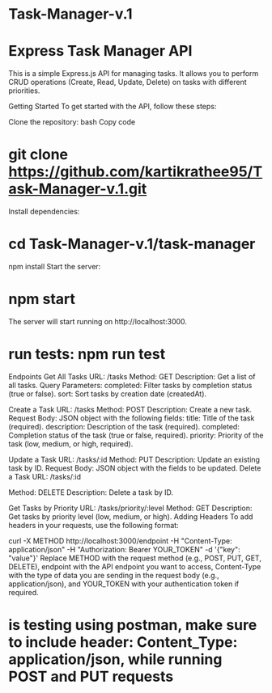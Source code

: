 # Task-Manager-v.1
# Express Task Manager API
This is a simple Express.js API for managing tasks. It allows you to perform CRUD operations (Create, Read, Update, Delete) on tasks with different priorities.

Getting Started
To get started with the API, follow these steps:

Clone the repository:
bash
Copy code
# git clone https://github.com/kartikrathee95/Task-Manager-v.1.git
Install dependencies:

# cd Task-Manager-v.1/task-manager
npm install
Start the server:
# npm start
The server will start running on http://localhost:3000.
# run tests: npm run test
Endpoints
Get All Tasks
URL: /tasks
Method: GET
Description: Get a list of all tasks.
Query Parameters:
completed: Filter tasks by completion status (true or false).
sort: Sort tasks by creation date (createdAt).

Create a Task
URL: /tasks
Method: POST
Description: Create a new task.
Request Body: JSON object with the following fields:
title: Title of the task (required).
description: Description of the task (required).
completed: Completion status of the task (true or false, required).
priority: Priority of the task (low, medium, or high, required).

Update a Task
URL: /tasks/:id
Method: PUT
Description: Update an existing task by ID.
Request Body: JSON object with the fields to be updated.
Delete a Task
URL: /tasks/:id

Method: DELETE
Description: Delete a task by ID.

Get Tasks by Priority
URL: /tasks/priority/:level
Method: GET
Description: Get tasks by priority level (low, medium, or high).
Adding Headers
To add headers in your requests, use the following format:


curl -X METHOD http://localhost:3000/endpoint -H "Content-Type: application/json" -H "Authorization: Bearer YOUR_TOKEN" -d '{"key": "value"}'
Replace METHOD with the request method (e.g., POST, PUT, GET, DELETE), endpoint with the API endpoint you want to access, Content-Type with the type of data you are sending in the request body (e.g., application/json), and YOUR_TOKEN with your authentication token if required.

# is testing using postman, make sure to include header: Content_Type: application/json, while running POST and PUT requests

